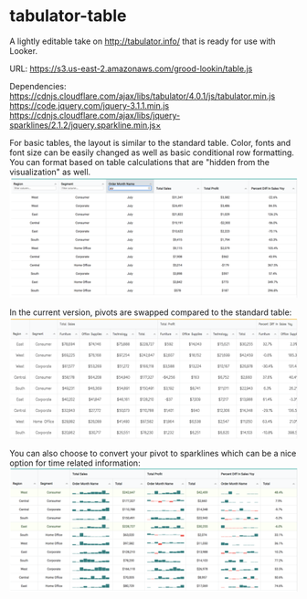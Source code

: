 # tabulator-table

A lightly editable take on http://tabulator.info/ that is ready for use with Looker.

URL: https://s3.us-east-2.amazonaws.com/grood-lookin/table.js

Dependencies:
https://cdnjs.cloudflare.com/ajax/libs/tabulator/4.0.1/js/tabulator.min.js
https://code.jquery.com/jquery-3.1.1.min.js
https://cdnjs.cloudflare.com/ajax/libs/jquery-sparklines/2.1.2/jquery.sparkline.min.js×

For basic tables, the layout is similar to the standard table. Color, fonts and font size can be easily changed as well as basic conditional row formatting. You can format based on table calculations that are "hidden from the visualization" as well.
![Screenshot](basic1.png)

In the current version, pivots are swapped compared to the standard table:
![Screenshot](basic.png)

You can also choose to convert your pivot to sparklines which can be a nice option for time related information:
![Screenshot](sparky.png)
      
